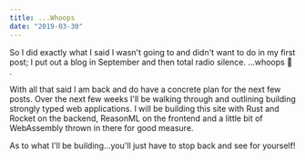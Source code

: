 ```yaml
---
title: ...Whoops
date: "2019-03-30"
---
```


So I did exactly what I said I wasn't going to and didn't want to do in my first post; I put out a blog in September and then total radio silence. ...whoops :grimacing: .

With all that said I am back and do have a concrete plan for the next few posts. Over the next few weeks I'll be walking through and outlining building strongly typed web applications. I will be building this site with Rust and Rocket on the backend, ReasonML on the frontend and a little bit of WebAssembly thrown in there for good measure.

As to what I'll be building...you'll just have to stop back and see for yourself!
